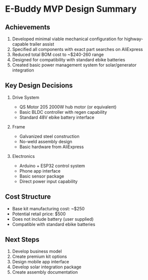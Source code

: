 # E-Buddy MVP Design Summary

## Achievements
1. Developed minimal viable mechanical configuration for highway-capable trailer assist
2. Specified all components with exact part searches on AliExpress
3. Reduced total BOM cost to ~$240-260 range
4. Designed for compatibility with standard ebike batteries
5. Created basic power management system for solar/generator integration

## Key Design Decisions
1. Drive System
   - QS Motor 205 2000W hub motor (or equivalent)
   - Basic BLDC controller with regen capability
   - Standard 48V ebike battery interface

2. Frame
   - Galvanized steel construction
   - No-weld assembly design
   - Basic hardware from AliExpress

3. Electronics
   - Arduino + ESP32 control system
   - Phone app interface
   - Basic sensor package
   - Direct power input capability

## Cost Structure
- Base kit manufacturing cost: ~$250
- Potential retail price: $500
- Does not include battery (user supplied)
- Compatible with standard ebike batteries

## Next Steps
1. Develop business model
2. Create premium kit options
3. Design mobile app interface
4. Develop solar integration package
5. Create assembly documentation